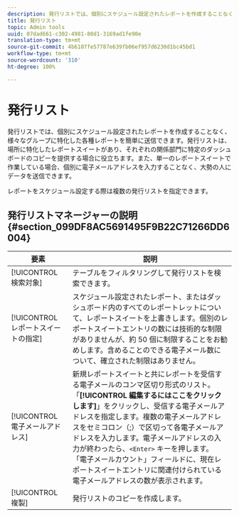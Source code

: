 ```yaml
---
description: 発行リストでは、個別にスケジュール設定されたレポートを作成することなく、様々なグループに特化した各種レポートを簡単に送信できます。発行リストは、場所に特化したレポートスイートがあり、それぞれの関係部門に特定のダッシュボードのコピーを提供する場合に役立ちます。また、単一のレポートスイートで作業している場合、個別に電子メールアドレスを入力することなく、大勢の人にデータを送信できます。
title: 発行リスト
topic: Admin tools
uuid: 07dad661-c302-4981-80d1-3169ad1fe90e
translation-type: tm+mt
source-git-commit: 4b6107fe57787e639fb06ef957d6230d1bc45bd1
workflow-type: tm+mt
source-wordcount: '310'
ht-degree: 100%

---
```



# 発行リスト

発行リストでは、個別にスケジュール設定されたレポートを作成することなく、様々なグループに特化した各種レポートを簡単に送信できます。発行リストは、場所に特化したレポートスイートがあり、それぞれの関係部門に特定のダッシュボードのコピーを提供する場合に役立ちます。また、単一のレポートスイートで作業している場合、個別に電子メールアドレスを入力することなく、大勢の人にデータを送信できます。

レポートをスケジュール設定する際は複数の発行リストを指定できます。

## 発行リストマネージャーの説明 {#section_099DF8AC5691495F9B22C71266DD6004}

| 要素 | 説明 |
|--- |--- |
| [!UICONTROL 検索対象] | テーブルをフィルタリングして発行リストを検索できます。 |
| [!UICONTROL レポートスイートの指定] | スケジュール設定されたレポート、またはダッシュボード内のすべてのレポートレットについて、レポートスイートを上書きします。個別のレポートスイートエントリの数には技術的な制限がありませんが、約 50 個に制限することをお勧めします。含めることのできる電子メール数について、確立された制限はありません。 |
| [!UICONTROL 電子メールアドレス] | 新規レポートスイートと共にレポートを受信する電子メールのコンマ区切り形式のリスト。「**[!UICONTROL 編集するにはここをクリックします]**」をクリックし、受信する電子メールアドレスを指定します。複数の電子メールアドレスをセミコロン（;）で区切って各電子メールアドレスを入力します。電子メールアドレスの入力が終わったら、`<Enter>` キーを押します。<br>「電子メールカウント」フィールドに、現在レポートスイートエントリに関連付けられている電子メールアドレスの数が表示されます。 |
| [!UICONTROL 複製] | 発行リストのコピーを作成します。 |
